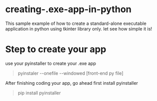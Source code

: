 # creating-.exe-app-in-python

This sample example of how to create a standard-alone executable application in python using tkinter library only. let see how simple it is!

# Step to create your app

use your pyinstaller to create your .exe app

> pyinstaler --onefile --windowed [front-end py file]

After finishing coding your app, go ahead first install pyinstaller

> pip install pyinstaller
